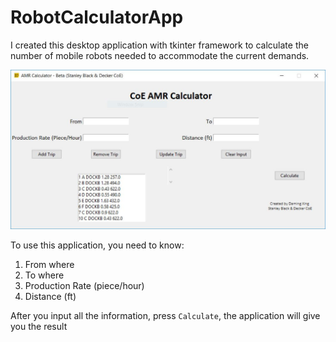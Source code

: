 # RobotCalculatorApp

I created this desktop application with tkinter framework to calculate the number of mobile robots needed to accommodate the current demands.

<img src="Example.JPG"/>

To use this application, you need to know:
1. From where
2. To where
3. Production Rate (piece/hour)
4. Distance (ft)

After you input all the information, press `Calculate`, the application will give you the result

